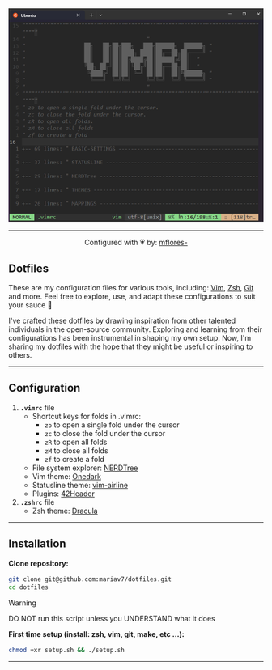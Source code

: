 <div align="center">

<img src="misc/vimrc.png" witdh="100%" />

---
Configured with 💗 by: [mflores-](https://github.com/mariav7)

</div>

## Dotfiles

These are my configuration files for various tools, including: [Vim](https://www.vim.org/), [Zsh](https://ohmyz.sh/), [Git](https://git-scm.com/) and more.
Feel free to explore, use, and adapt these configurations to suit your sauce :stew:

I've crafted these dotfiles by drawing inspiration from other talented individuals in the open-source community.
Exploring and learning from their configurations has been instrumental in shaping my own setup.
Now, I'm sharing my dotfiles with the hope that they might be useful or inspiring to others.

---

## Configuration

1. **`.vimrc`** file
   * Shortcut keys for folds in .vimrc:
     * `zo` to open a single fold under the cursor
     * `zc` to close the fold under the cursor
     * `zR` to open all folds
     * `zM` to close all folds
     * `zf` to create a fold
   * File system explorer: [NERDTree](https://github.com/preservim/nerdtree)
   * Vim theme: [Onedark](https://github.com/joshdick/onedark.vim)
   * Statusline theme: [vim-airline](https://github.com/vim-airline/vim-airline)
   * Plugins: [42Header](https://github.com/42Paris/42header)
2. **`.zshrc`** file
   * Zsh theme: [Dracula](https://draculatheme.com/zsh)

---

## Installation

**Clone repository:**
```bash
git clone git@github.com:mariav7/dotfiles.git
cd dotfiles
```

> [!WARNING]  
> DO NOT run this script unless you UNDERSTAND what it does

**First time setup (install: zsh, vim, git, make, etc ...):**
```bash
chmod +xr setup.sh && ./setup.sh
```

---
